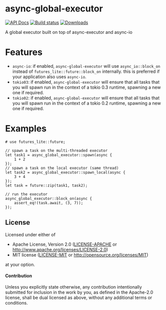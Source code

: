 # async-global-executor

[![API Docs](https://docs.rs/async-global-executor/badge.svg)](https://docs.rs/async-global-executor)
[![Build status](https://github.com/Keruspe/async-global-executor/workflows/Build%20and%20test/badge.svg)](https://github.com/Keruspe/async-global-executor/actions)
[![Downloads](https://img.shields.io/crates/d/async-global-executor.svg)](https://crates.io/crates/async-global-executor)

A global executor built on top of async-executor and async-io

# Features

* `async-io`: if enabled, `async-global-executor` will use `async_io::block_on` instead of
  `futures_lite::future::block_on` internally. this is preferred if your application also uses `async-io`.
* `tokio03`: if enabled, `async-global-executor` will ensure that all tasks that you will spawn run in the context of a
  tokio 0.3 runtime, spawning a new one if required.
* `tokio02`: if enabled, `async-global-executor` will ensure that all tasks that you will spawn run in the context of a
  tokio 0.2 runtime, spawning a new one if required.

# Examples

```
# use futures_lite::future;

// spawn a task on the multi-threaded executor
let task1 = async_global_executor::spawn(async {
    1 + 2
});
// spawn a task on the local executor (same thread)
let task2 = async_global_executor::spawn_local(async {
    3 + 4
});
let task = future::zip(task1, task2);

// run the executor
async_global_executor::block_on(async {
    assert_eq!(task.await, (3, 7));
});
```

## License

Licensed under either of

 * Apache License, Version 2.0 ([LICENSE-APACHE](LICENSE-APACHE) or http://www.apache.org/licenses/LICENSE-2.0)
 * MIT license ([LICENSE-MIT](LICENSE-MIT) or http://opensource.org/licenses/MIT)

at your option.

#### Contribution

Unless you explicitly state otherwise, any contribution intentionally submitted
for inclusion in the work by you, as defined in the Apache-2.0 license, shall be
dual licensed as above, without any additional terms or conditions.
